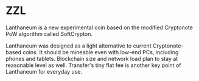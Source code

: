 # ZZL

Lanthaneum is a new experimental coin based on the modified Cryptonote PoW algorithm called SoftCrypton.

Lanthaneum was designed as a light alternative to current Cryptonote-based coins.
It should be mineable even with low-end PCs, including phones and tablets.
Blockchain size and network load plan to stay at reasonable level as well.
Transfer's tiny flat fee is another key point of Lanthaneum for everyday use.
